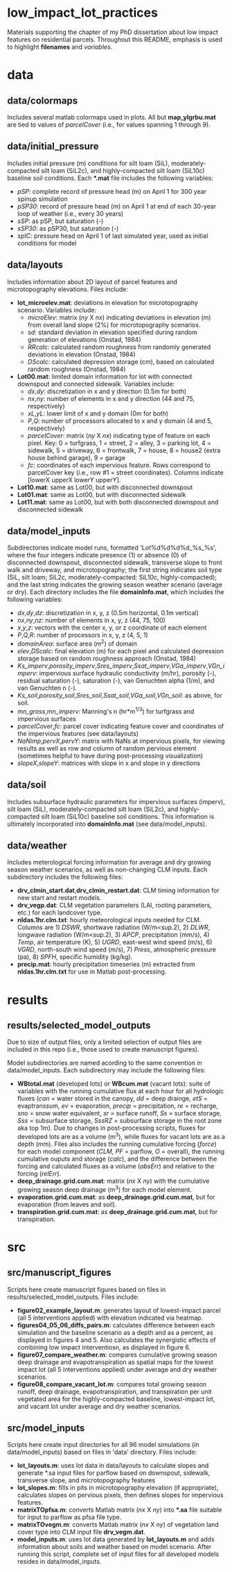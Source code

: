 # low_impact_lot_practices
Materials supporting the chapter of my PhD dissertation about low impact features on residential parcels. Throughout this README, emphasis is used to highlight **filenames** and *variables*.

# data
## data/colormaps
Includes several matlab colormaps used in plots. All but **map_ylgrbu.mat** are tied to values of *parcelCover* (i.e., for values spanning 1 through 9).

## data/initial_pressure
Includes initial pressure (m) conditions for silt loam (SiL), moderately-compacted silt loam (SiL2c), and highly-compacted silt loam (SiL10c) baseline soil conditions. Each **\*.mat** file includes the following variables:  
  * *pSP*: complete record of pressure head (m) on April 1 for 300 year spinup simulation  
  * *pSP30*: record of pressure head (m) on April 1 at end of each 30-year loop of weather (i.e., every 30 years)  
  * *sSP*: as pSP, but saturation (-)  
  * *sSP30*: as pSP30, but saturation (-)  
  * *spIC*: pressure head on April 1 of last simulated year, used as initial conditions for model  

## data/layouts
Includes information about 2D layout of parcel features and microtopography elevations. Files include:  
  * **lot_microelev.mat**: deviations in elevation for microtopography scenario. Variables include:
    * *microElev*: matrix (*ny* X *nx*) indicating deviations in elevation (m) from overall land slope (2%) for microtopography scenarios. 
    * *sd*: standard deviation in elevation specified during random generation of elevations (Onstad, 1984)
    * *RRcalc*: calculated random roughness from randomly generated deviations in elevation (Onstad, 1984)
    * *DScalc*: calculated depression storage (cm), based on calculated random roughness (Onstad, 1984)
  * **Lot00.mat**: limited domain information for lot with connected downspout and connected sidewalk. Variables include:  
    * *dx*,*dy*: discretization in x and y direction (0.5m for both)
    * *nx*,*ny*: number of elements in x and y direction (44 and 75, respectively)
    * *xL*,*yL*: lower limit of x and y domain (0m for both)
    * *P*,*Q*: number of processors allocated to x and y domain (4 and 5, respectively)
    * *parcelCover*: matrix (*ny* X *nx*) indicating type of feature on each pixel. Key: 0 = turfgrass, 1 = street, 2 = alley, 3 = parking lot, 4 = sidewalk, 5 = driveway, 6 = frontwalk, 7 = house, 8 = house2 (extra house behind garage), 9 = garage
    * *fc*: coordinates of each impervious feature. Rows correspond to parcelCover key (i.e., row #1 = street coordinates). Columns indicate [lowerX upperX lowerY upperY].
  * **Lot10.mat**: same as Lot00, but with disconnected downspout  
  * **Lot01.mat**: same as Lot00, but with disconnected sidewalk  
  * **Lot11.mat**: same as Lot00, but with both disconnected downspout and disconnected sidewalk 

## data/model_inputs
Subdirectories indicate model runs, formatted 'Lot%d%d%d%d_%s_%s', where the four integers indicate presence (1) or absence (0) of disconnected downspout, disconnected sidewalk, transverse slope to front walk and driveway, and microtopography; the first string indicates soil type (SiL, silt loam; SiL2c, moderately-compacted; SiL10c, highly-compacted); and the last string indicates the growing season weather scenario (average or dry). Each directory includes the file **domainInfo.mat**, which includes the following variables:  
  * *dx*,*dy*,*dz*: discretization in x, y, z (0.5m horizontal, 0.1m vertical)
  * *nx*,*ny*,*nz*: number of elements in x, y, z (44, 75, 100)
  * *x*,*y*,*z*: vectors with the center x, y, or z coordinate of each element
  * *P*,*Q*,*R*: number of processors in x, y, z (4, 5, 1)
  * *domainArea*: surface area (m<sup>2</sup>) of domain
  * *elev*,*DScalc*: final elevation (m) for each pixel and calculated depression storage based on random roughness approach (Onstad, 1984)
  * *Ks_imperv*,*porosity_imperv*,*Sres_imperv*,*Ssat_imperv*,*VGa_imperv*,*VGn_imperv*: impervious surface hydraulic conductivity (m/hr), porosity (-), residual saturation (-), saturation (-), van Genuchten alpha (1/m), and van Genuchten n (-).
  * *Ks_soil*,*porosity_soil*,*Sres_soil*,*Ssat_soil*,*VGa_soil*,*VGn_soil*: as above, for soil.
  * *mn_grass*,*mn_imperv*: Manning's n (hr\*m<sup>1/3</sup>) for turfgrass and impervious surfaces
  * *parcelCover*,*fc*: parcel cover indicating feature cover and coordinates of the impervious features (see data/layouts)
  * *NaNimp*,*pervX*,*pervY*: matrix with NaNs at impervious pixels, for viewing results as well as row and column of random pervious element (sometimes helpful to have during post-processing visualization)
  * *slopeX*,*slopeY*: matrices with slope in x and slope in y directions
 
## data/soil
Includes subsurface hydraulic parameters for impervious surfaces (imperv), silt loam (SiL), moderately-compacted silt loam (SiL2c), and highly-compacted silt loam (SiL10c) baseline soil conditions. This information is ultimately incorporated into **domainInfo.mat** (see data/model_inputs).

## data/weather
Includes meterological forcing information for average and dry growing season weather scenarios, as well as non-changing CLM inputs. Each subdirectory includes the following files: 
  * **drv_clmin_start.dat**,**drv_clmin_restart.dat**: CLM timing information for new start and restart models.
  * **drv_vegp.dat**: CLM vegetation parameters (LAI, rooting parameters, etc.) for each landcover type.
  * **nldas.1hr.clm.txt**: hourly meteorological inputs needed for CLM. Columns are 1) *DSWR*, shortwave radiation (W/m<sup.2</sup>), 2) *DLWR*, longwave radiation (W/m<sup.2</sup>), 3) *APCP*, precipitation (mm/s), 4) *Temp*, air temperature (K), 5) *UGRD*, east-west wind speed (m/s), 6) *VGRD*, north-south wind speed (m/s), 7) *Press*, atmospheric pressure (pa), 8) *SPFH*, specific humidity (kg/kg).
  * **precip.mat**: hourly precipitation timeseries (m) extracted from **nldas.1hr.clm.txt** for use in Matlab post-processing.
 
# results
 
## results/selected_model_outputs
Due to size of output files, only a limited selection of output files are included in this repo (i.e., those used to create manuscript figures).  

Model subdirectories are named acording to the same convention in data/model_inputs. Each subdirectory may include the following files:
  * **WBtotal.mat** (developed lots) or **WBcum.mat** (vacant lots): suite of variables with the running cumulative flux at each hour for all hydrologic fluxes (*can* = water stored in the canopy, *dd* = deep drainge, *etS* = evaptranssum, *ev* = evaporation, *precip* = precipitation, *re* = recharge, *sno* = snow water equivalent, *sr* = surface runoff, *Ss* = surface storage, *Sss* = subsurface storage, *SssRZ* = subsurface storage in the root zone aka top 1m). Due to changes in post-processing scripts, fluxes for developed lots are as a volume (m<sup>3</sup>), while fluxes for vacant lots are as a depth (mm). Files also includes the running cumulative forcing (*force*) for each model component (*CLM*, *PF* = parflow, *O* = overall), the running cumulative ouputs and storage (*calc*), and the difference between the forcing and calculated fluxes as a volume (*absErr*) and relative to the forcing (*relErr*).
  * **deep_drainage.grid.cum.mat**: matrix (*nx* X *ny*) with the cumulative growing season deep drainage (m<sup>3</sup>) for each model element.
  * **evaporation.grid.cum.mat**: as **deep_drainage.grid.cum.mat**, but for evaporation (from leaves and soil).
  * **transpiration.grid.cum.mat**: as **deep_drainage.grid.cum.mat**, but for transpiration.

# src

## src/manuscript_figures
Scripts here create manuscript figures based on files in results/selected_model_outputs. Files include:
  * **figure02_example_layout.m**: generates layout of lowest-impact parcel (all 5 interventions applied) with elevation indicated via heatmap.
  * **figures04_05_06_diffs_pairs.m**: calculates difference between each simulation and the baseline scenario as a depth and as a percent, as displayed in figures 4 and 5. Also calculates the synergistic effects of combining low impact interventiosn, as displayed in figure 6.
  * **figure07_compare_weather.m**: compares cumulative growing season deep drainage and evapotranspiration as spatial maps for the lowest impact lot (all 5 interventions applied) under average and dry weather scenarios.
  * **figure08_compare_vacant_lot.m**: compares total growing season runoff, deep drainage, evapotranspiration, and transpiration per unit vegetated area for the highly-compacted baseline, lowest-impact lot, and vacant lot under average and dry weather scenarios. 

## src/model_inputs
Scripts here create input directories for all 96 model simulations (in data/model_inputs) based on files in 'data' directory. Files include:
  * **lot_layouts.m**: uses lot data in data/layouts to calculate slopes and generate \*.sa input files for parflow based on downspout, sidewalk, transverse slope, and microtopography features
  * **lot_slopes.m**: fills in pits in microtopography elevation (if appropriate), calculates slopes on pervious pixels, then defines slopes for impervious features.
  * **matrixTOpfsa.m**: converts Matlab matrix (*nx* X *ny*) into **\*.sa** file suitable for input to parflow as pfsa file type.
  * **matrixTOvegm.m**: converts Matlab matrix (*nx* X *ny*) of vegetation land cover type into CLM input file **drv_vegm.dat**.
  * **model_inputs.m**: uses lot data generated by **lot_layouts.m** and adds information about soils and weather based on model scenario. After running this script, complete set of input files for all developed models resides in data/model_inputs.
